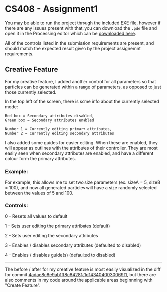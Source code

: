 # CS408 - Assignment1

You may be able to run the project through the included EXE file, however if there are any issues present with that, you can download the `.pde` file and open it in the Processing editor which can be [downloaded here](https://processing.org/download).

All of the controls listed in the submission requirements are present, and should match the expected result given by the project assignemnt requirements.

## Creative Feature

For my creative feature, I added another control for all parameters so that particles can be generated within a range of parameters, as opposed to just those currently selected.

In the top left of the screen, there is some info about the currently selected mode:
```
Red box = Secondary attributes disabled,
Green box = Secondary attributes enabled

Number 1 = Currently editing primary attributes,
Number 2 = Currently editing secondary attributes
```

I also added some guides for easier editing. When these are enabled, they will appear as outlines with the attributes of their controller. They are most easily seen when secondary attributes are enabled, and have a different colour form the primary attributes.

### Example:

For example, this allows me to set two size parameters (ex. sizeA = 5, sizeB = 100), and now all generated particles will have a size randomly selected between the values of 5 and 100. 

### Controls:

0 - Resets all values to default

1 - Sets user editing the primary attributes (default)

2 - Sets user editing the secondary attributes

3 - Enables / disables secondary attributes (defaulted to disabled)

4 - Enables / disables guide(s) (defaulted to disabled)

---

The before / after for my creative feature is most easily visualized in the diff for commit [4adae8c8e9ab1ff8c84281a1d1434040030069f1](https://github.com/NicholasBolen/408A1/commit/4adae8c8e9ab1ff8c84281a1d1434040030069f1), but there are also comments in my code around the applicable areas beginnning with "Create Feature".
